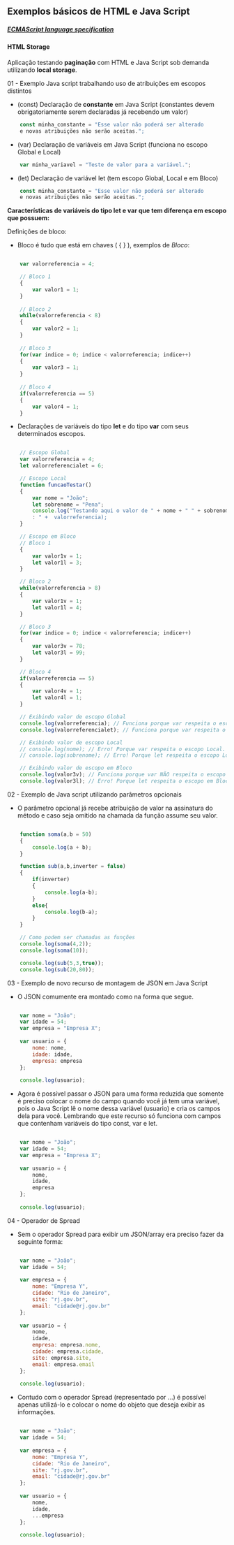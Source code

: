 ## Exemplos básicos de HTML e Java Script

##### [ECMAScript language specification](https://www.ecma-international.org)<br/>

#### HTML Storage
Aplicação testando **paginação** com HTML e Java Script sob demanda utilizando **local storage**.

01 - Exemplo Java script trabalhando uso de atribuições em escopos distintos

- (const) Declaração de **constante** em Java Script (constantes devem obrigatoriamente serem declaradas já recebendo um valor)
```javascript
	const minha_constante = "Esse valor não poderá ser alterado 
	e novas atribuições não serão aceitas.";
```

- (var) Declaração de variáveis em Java Script (funciona no escopo Global e Local)
```javascript
	var minha_variavel = "Teste de valor para a variável.";
```

- (let) Declaração de variável let (tem escopo Global, Local e em Bloco)
```javascript
	const minha_constante = "Esse valor não poderá ser alterado 
	e novas atribuições não serão aceitas.";
```

**Características de variáveis do tipo **let** e **var** que tem diferença em escopo que possuem:**

Definições de bloco:

- Bloco é tudo que está em chaves ( { } ), exemplos de *Bloco*:
```javascript

	var valorreferencia = 4;

	// Bloco 1
	{
		var valor1 = 1;
	}
	
	// Bloco 2	
	while(valorreferencia < 8)
	{
		var valor2 = 1;
	}
	
	// Bloco 3	
	for(var indice = 0; indice < valorreferencia; indice++)
	{
		var valor3 = 1;
	}
	
	// Bloco 4
	if(valorreferencia == 5)
	{
		var valor4 = 1;
	}
```

- Declarações de variáveis do tipo **let** e do tipo **var** com seus determinados escopos.
```javascript

	// Escopo Global
	var valorreferencia = 4; 
	let valorreferencialet = 6;

	// Escopo Local
	function funcaoTestar()
	{
		var nome = "João";
		let sobrenome = "Pena";
		console.log("Testando aqui o valor de " + nome + " " + sobrenome + "
		: " +  valorreferencia);
	}

	// Escopo em Bloco
	// Bloco 1
	{
		var valor1v = 1;
		let valor1l = 3;
	}

	// Bloco 2	
	while(valorreferencia > 8)
	{
		var valor1v = 1;
		let valor1l = 4;
	}

	// Bloco 3	
	for(var indice = 0; indice < valorreferencia; indice++)
	{
		var valor3v = 78;
		let valor3l = 99;
	}

	// Bloco 4
	if(valorreferencia == 5)
	{
		var valor4v = 1;
		let valor4l = 1;
	}

	// Exibindo valor de escopo Global
	console.log(valorreferencia); // Funciona porque var respeita o escopo Global.
	console.log(valorreferencialet); // Funciona porque var respeita o escopo Global.

	// Exibindo valor de escopo Local
	// console.log(nome); // Erro! Porque var respeita o escopo Local.
	// console.log(sobrenome); // Erro! Porque let respeita o escopo Local.

	// Exibindo valor de escopo em Bloco
	console.log(valor3v); // Funciona porque var NÃO respeita o escopo em Bloco!
	console.log(valor3l); // Erro! Porque let respeita o escopo em Bloco!	
```

02 - Exemplo de Java script utilizando parâmetros opcionais

- O parâmetro opcional já recebe atribuição de valor na assinatura do método e caso seja omitido na chamada da função assume seu valor.
```javascript

	function soma(a,b = 50)
	{        
		console.log(a + b);
	}

	function sub(a,b,inverter = false)
	{
		if(inverter)
		{
			console.log(a-b);
		}
		else{
			console.log(b-a);
		}
	}

	// Como podem ser chamadas as funções 
	console.log(soma(4,2));
	console.log(soma(10));

	console.log(sub(5,3,true));
	console.log(sub(20,80));
```

03 - Exemplo de novo recurso de montagem de JSON em Java Script

- O JSON comumente era montado como na forma que segue.
```javascript

	var nome = "João";
	var idade = 54;
	var empresa = "Empresa X";
	
	var usuario = {
		nome: nome,
		idade: idade,
		empresa: empresa
	};
	
	console.log(usuario);
```
- Agora é possível passar o JSON para uma forma reduzida que somente é preciso colocar o nome do campo quando você já tem uma variável, pois o Java Script lê o nome dessa variável (usuario) e cria os campos dela para você. Lembrando que este recurso só funciona com campos que contenham variáveis do tipo const, var e let.
```javascript

	var nome = "João";
	var idade = 54;
	var empresa = "Empresa X";
	
	var usuario = {
		nome,
		idade,
		empresa
	};
	
	console.log(usuario);
```

04 - Operador de Spread

- Sem o operador Spread para exibir um JSON/array era preciso fazer da seguinte forma:
```javascript

	var nome = "João";
	var idade = 54;
	
	var empresa = {
		nome: "Empresa Y",
		cidade: "Rio de Janeiro",
		site: "rj.gov.br",
		email: "cidade@rj.gov.br"
	};
	
	var usuario = {
		nome,
		idade,
		empresa: empresa.nome,
		cidade: empresa.cidade,
		site: empresa.site,
		email: empresa.email
	};
	
	console.log(usuario);
```	
	
- Contudo com o operador Spread (representado por ...) é possível apenas utilizá-lo e colocar o nome do objeto que deseja exibir as informações.
```javascript

	var nome = "João";
	var idade = 54;
	
	var empresa = {
		nome: "Empresa Y",
		cidade: "Rio de Janeiro",
		site: "rj.gov.br",
		email: "cidade@rj.gov.br"
	};
	
	var usuario = {
		nome,
		idade,
		...empresa
	};
	
	console.log(usuario);
```	
